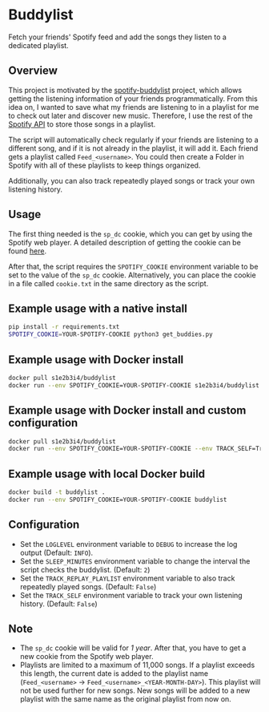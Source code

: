 # Buddylist

Fetch your friends' Spotify feed and add the songs they listen to a dedicated playlist.

## Overview

This project is motivated by the [spotify-buddylist](https://github.com/valeriangalliat/spotify-buddylist) project, which allows getting the listening information of your friends programmatically.
From this idea on, I wanted to save what my friends are listening to in a playlist for me to check out later and discover new music.
Therefore, I use the rest of the [Spotify API](https://developer.spotify.com/documentation/web-api/) to store those songs in a playlist.

The script will automatically check regularly if your friends are listening to a different song, and if it is not already in the playlist, it will add it.
Each friend gets a playlist called `Feed_<username>`.
You could then create a Folder in Spotify with all of these playlists to keep things organized.

Additionally, you can also track repeatedly played songs or track your own listening history.

## Usage

The first thing needed is the `sp_dc` cookie, which you can get by using the Spotify web player.
A detailed description of getting the cookie can be found [here](https://github.com/valeriangalliat/spotify-buddylist#sp_dc-cookie).

After that, the script requires the `SPOTIFY_COOKIE` environment variable to be set to the value of the `sp_dc` cookie.
Alternatively, you can place the cookie in a file called `cookie.txt` in the same directory as the script.

## Example usage with a native install

```sh
pip install -r requirements.txt
SPOTIFY_COOKIE=YOUR-SPOTIFY-COOKIE python3 get_buddies.py
```

## Example usage with Docker install

```sh
docker pull s1e2b3i4/buddylist
docker run --env SPOTIFY_COOKIE=YOUR-SPOTIFY-COOKIE s1e2b3i4/buddylist
```

## Example usage with Docker install and custom configuration

```sh
docker pull s1e2b3i4/buddylist
docker run --env SPOTIFY_COOKIE=YOUR-SPOTIFY-COOKIE --env TRACK_SELF=True s1e2b3i4/buddylist
```

## Example usage with local Docker build

```sh
docker build -t buddylist .
docker run --env SPOTIFY_COOKIE=YOUR-SPOTIFY-COOKIE buddylist
```

## Configuration

- Set the `LOGLEVEL` environment variable to `DEBUG` to increase the log output (Default: `INFO`).
- Set the `SLEEP_MINUTES` environment variable to change the interval the script checks the buddylist. (Default: `2`)
- Set the `TRACK_REPLAY_PLAYLIST` environment variable to also track repeatedly played songs. (Default: `False`)
- Set the `TRACK_SELF` environment variable to track your own listening history. (Default: `False`)

## Note

- The `sp_dc` cookie will be valid for _1 year_. 
After that, you have to get a new cookie from the Spotify web player.
- Playlists are limited to a maximum of 11,000 songs.
If a playlist exceeds this length, the current date is added to the playlist name (`Feed_<username>` -> `Feed_<username>_<YEAR-MONTH-DAY>`).
This playlist will not be used further for new songs. New songs will be added to a new playlist with the same name as the original playlist from now on.
